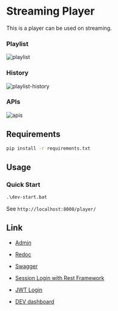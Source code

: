 # Streaming Player

This is a player can be used on streaming.

### Playlist
![playlist](https://user-images.githubusercontent.com/10178964/213933850-a9dfa041-7d69-4600-8e18-b8b71f026157.png)

### History
![playlist-history](https://user-images.githubusercontent.com/10178964/213933824-d1545650-901a-4934-a0ea-3cde8ae7b311.png)

### APIs
![apis](https://user-images.githubusercontent.com/10178964/214090798-9fa72632-9b20-4707-815f-deeac609a6d8.png)


## Requirements

```bash
pip install -r requirements.txt
```

## Usage

### Quick Start

```bat
.\dev-start.bat
```

See `http://localhost:8000/player/`

## Link

- [Admin](http://localhost:8000/api/__hidden_admin)

- [Redoc](http://localhost:8000/api/__hidden_redoc)

- [Swagger](http://localhost:8000/api/__hidden_swagger)

- [Session Login with Rest Framework](http://localhost:8000/api/__hidden_dev_dashboard/login)

- [JWT Login](http://localhost:8000/api/__hidden_dev_dashboard/login)

- [DEV dashboard](http://localhost:8000/api/__hidden_dev_dashboard/dashboard)
